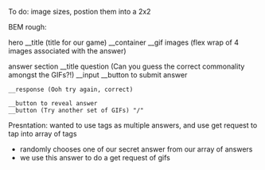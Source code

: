 To do: 
image sizes, postion them into a 2x2


BEM rough: 

hero
	__title (title for our game)
	__container
		__gif images (flex wrap of 4 images associated with the answer)

answer section
	__title question (Can you guess the correct commonality amongst the GIFs?!)
	__input
	__button to submit answer

	__response (Ooh try again, correct)

	__button to reveal answer
	__button (Try another set of GIFs) "/"



Presntation: wanted to use tags as multiple answers, and use get request to tap into array of tags
- randomly chooses one of our secret answer from our array of answers
- we use this answer to do a get request of gifs